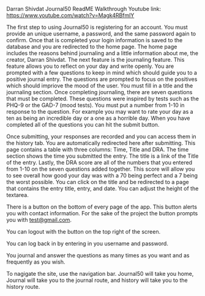 Darran Shivdat
Journal50 ReadME Walkthrough
Youtube link: https://www.youtube.com/watch?v=Magk4RBfmlY

The first step to using Journal50 is registering for an account. You must provide an unique username, a password,
and the same password again to confirm. Once that is completed your login information is saved to the database and you
are redirected to the home page. The home page includes the reasons behind journaling and a little information about
me, the creator, Darran Shivdat.
The next feature is the journaling feature. This feature allows you to reflect on your day and write openly.
You are prompted with a few questions to keep in mind which should guide you to a positive journal entry.
The questions are prompted to focus on the positives which should impriove the mood of the user.
You must fill in a title and the journaling section.
Once completing journaling, there are seven questions that must be completed. These questions were inspired
by tests such as the PHQ-9 or the GAD-7 (mood tests). You must put a number from 1-10 in response to the question.
For example you may want to rate your day as a ten as being an incredible day or a one as a horrible day. When you have
completed all of the questions you can hit the submit button.

Once submitting, your responses are recorded and you can access them in the history tab. You are automatically
redirected here after submitting. This page contains a table with three columns: Time, Title and DRA.
The time section shows the time you submitted the entry. The title is a link of the Title of the entry. Lastly, the DRA
score are all of the numbers that you entered from 1-10 on the seven questions added together. This score will allow
you to see overall how good your day was with a 70 being perfect and a 7 being the worst possible. You can click
on the title and be redirected to a page that contains the entry title, entry, and date. You can adjust the height of
the textarea.

There is a button on the bottom of every page of the app. This button alerts you with contact information. For the
sake of the project the button prompts you with test@gmail.com.

You can logout with the button on the top right of the screen.

You can log back in by entering in you username and password.

You journal and answer the questions as many times as you want and as frequently as you wish.

To nagigate the site, use the navigation bar. Journal50 will take you home, Journal will take you to the journal route,
and history will take you to the history route.
